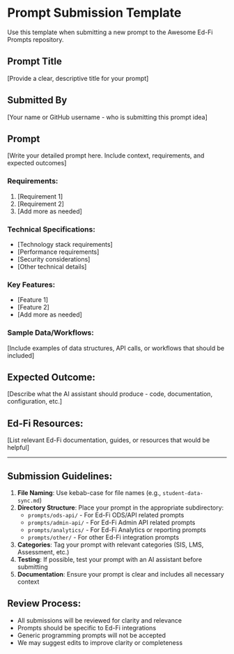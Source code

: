 # Prompt Submission Template

Use this template when submitting a new prompt to the Awesome Ed-Fi Prompts repository.

## Prompt Title
[Provide a clear, descriptive title for your prompt]

## Submitted By
[Your name or GitHub username - who is submitting this prompt idea]

## Prompt

[Write your detailed prompt here. Include context, requirements, and expected outcomes]

### Requirements:
1. [Requirement 1]
2. [Requirement 2]
3. [Add more as needed]

### Technical Specifications:
- [Technology stack requirements]
- [Performance requirements]
- [Security considerations]
- [Other technical details]

### Key Features:
- [Feature 1]
- [Feature 2]
- [Add more as needed]

### Sample Data/Workflows:
[Include examples of data structures, API calls, or workflows that should be included]

## Expected Outcome:
[Describe what the AI assistant should produce - code, documentation, configuration, etc.]

## Ed-Fi Resources:
[List relevant Ed-Fi documentation, guides, or resources that would be helpful]

---

## Submission Guidelines:

1. **File Naming**: Use kebab-case for file names (e.g., `student-data-sync.md`)
2. **Directory Structure**: Place your prompt in the appropriate subdirectory:
   - `prompts/ods-api/` - For Ed-Fi ODS/API related prompts
   - `prompts/admin-api/` - For Ed-Fi Admin API related prompts
   - `prompts/analytics/` - For Ed-Fi Analytics or reporting prompts
   - `prompts/other/` - For other Ed-Fi integration prompts
3. **Categories**: Tag your prompt with relevant categories (SIS, LMS, Assessment, etc.)
4. **Testing**: If possible, test your prompt with an AI assistant before submitting
5. **Documentation**: Ensure your prompt is clear and includes all necessary context

## Review Process:
- All submissions will be reviewed for clarity and relevance
- Prompts should be specific to Ed-Fi integrations
- Generic programming prompts will not be accepted
- We may suggest edits to improve clarity or completeness